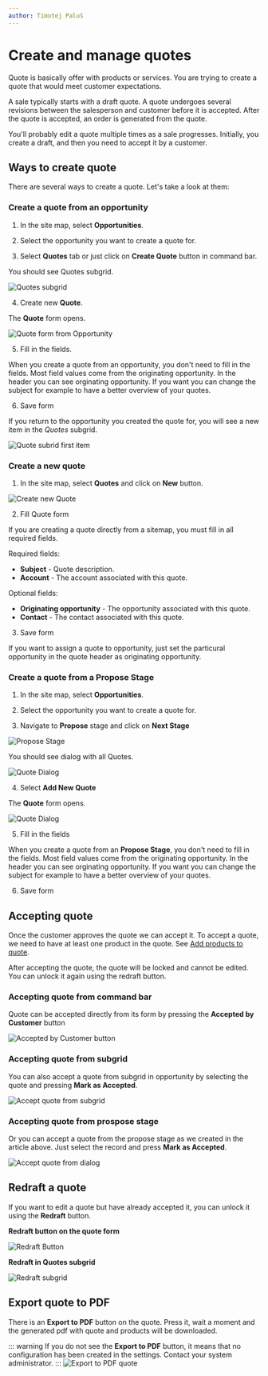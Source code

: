 ```yaml
---
author: Timotej Paluš
---
```


# Create and manage quotes
Quote is basically offer with products or services. You are trying to create a quote that would meet customer expectations.

A sale typically starts with a draft quote. A quote undergoes several revisions between the salesperson and customer before it is accepted. After the quote is accepted, an order is generated from the quote.

You'll probably edit a quote multiple times as a sale progresses. Initially, you create a draft, and then you need to accept it by a customer.

## Ways to create quote
There are several ways to create a quote. Let's take a look at them:
### Create a quote from an opportunity

1) In the site map, select **Opportunities**.

2) Select the opportunity you want to create a quote for.

3) Select **Quotes** tab or just click on **Create Quote** button in command bar.

You should see Quotes subgrid.

![Quotes subgrid](/.attachments/ModelDrivenAppUserGuide/quotesSubgrid.png)

4) Create new **Quote**.

The **Quote** form opens.

![Quote form from Opportunity](/.attachments/ModelDrivenAppUserGuide/quoteFormOpp.png)

5) Fill in the fields.

When you create a quote from an opportunity, you don't need to fill in the fields. Most field values come from the originating opportunity. In the header you can see orginating opportunity. If you want you can change the subject for example to have a better overview of your quotes.

6) Save form

If you return to the opportunity you created the quote for, you will see a new item in the _Quotes_ subgrid.

![Quote subrid first item](/.attachments/ModelDrivenAppUserGuide/quoteSubgridFirstItem.png)

### Create a new quote
1) In the site map, select **Quotes** and click on **New** button.

![Create new Quote](/.attachments/ModelDrivenAppUserGuide/createQuote.png)

2) Fill Quote form

If you are creating a quote directly from a sitemap, you must fill in all required fields.

Required fields:

* **Subject** - Quote description.
* **Account** - The account associated with this quote.

Optional fields:

* **Originating opportunity** - The opportunity associated with this quote.
* **Contact** - The contact associated with this quote.

3) Save form

If you want to assign a quote to opportunity, just set the particural opportunity in the quote header as originating opportunity.

### Create a quote from a Propose Stage

1) In the site map, select **Opportunities**.

2) Select the opportunity you want to create a quote for.

3) Navigate to **Propose** stage and click on **Next Stage**

![Propose Stage](/.attachments/ModelDrivenAppUserGuide/proposeStage.png)

You should see dialog with all Quotes.

![Quote Dialog](/.attachments/ModelDrivenAppUserGuide/quoteDialog.png)

4) Select **Add New Quote**

The **Quote** form opens.

![Quote Dialog](/.attachments/ModelDrivenAppUserGuide/quoteFormDialog.png)

5) Fill in the fields

When you create a quote from an **Propose Stage**, you don't need to fill in the fields. Most field values come from the originating opportunity. In the header you can see orginating opportunity. If you want you can change the subject for example to have a better overview of your quotes.

6) Save form

## Accepting quote
Once the customer approves the quote we can accept it. To accept a quote, we need to have at least one product in the quote. See [Add products to quote](/en/user-guide/model-driven-apps/business-process/sales/add-products-to-quote-order/).

After accepting the quote, the quote will be locked and cannot be edited. You can unlock it again using the redraft button.

### Accepting quote from command bar
Quote can be accepted directly from its form by pressing the **Accepted by Customer** button

![Accepted by Customer button](/.attachments/ModelDrivenAppUserGuide/acceptQuoteButton.png)

### Accepting quote from subgrid
You can also accept a quote from subgrid in opportunity by selecting the quote and pressing **Mark as Accepted**.

![Accept quote from subgrid](/.attachments/ModelDrivenAppUserGuide/acceptQuoteSubgrid.png)

### Accepting quote from prospose stage
Or you can accept a quote from the propose stage as we created in the article above. Just select the record and press **Mark as Accepted**.

![Accept quote from dialog](/.attachments/ModelDrivenAppUserGuide/acceptQuoteDialog.png)

## Redraft a quote
If you want to edit a quote but have already accepted it, you can unlock it using the **Redraft** button.

**Redraft button on the quote form**

![Redraft Button](/.attachments/ModelDrivenAppUserGuide/redraftButton.png)

**Redraft in Quotes subgrid**

![Redraft subgrid](/.attachments/ModelDrivenAppUserGuide/redraftSubgrid.png)

## Export quote to PDF
There is an **Export to PDF** button on the quote. Press it, wait a moment and the generated pdf with quote and products will be downloaded.

::: warning
If you do not see the **Export to PDF** button, it means that no configuration has been created in the settings. Contact your system administrator.
:::
![Export to PDF quote](/.attachments/ModelDrivenAppUserGuide/exportToPDFQuote.png)